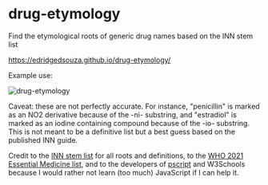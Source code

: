 # drug-etymology
Find the etymological roots of generic drug names based on the INN stem list

https://edridgedsouza.github.io/drug-etymology/

Example use:

![drug-etymology](https://user-images.githubusercontent.com/19752149/149041823-df309f09-253a-4c57-acce-bdfde6b6c322.gif)



Caveat: these are not perfectly accurate. For instance, "penicillin" is marked as an NO2 derivative because of the -ni- substring, and "estradiol" is marked as an iodine containing compound because of the -io- substring. This is not meant to be a definitive list but a best guess based on the published INN guide.

Credit to the [INN stem list](https://www.who.int/publications/i/item/who-emp-rht-tsn-2018-1) for all roots and definitions, to the [WHO 2021 Essential Medicine list](https://www.who.int/publications/i/item/WHO-MHP-HPS-EML-2021.02), and to the developers of [pscript](https://github.com/flexxui/pscript) and W3Schools because I would rather not learn (too much) JavaScript if I can help it.
